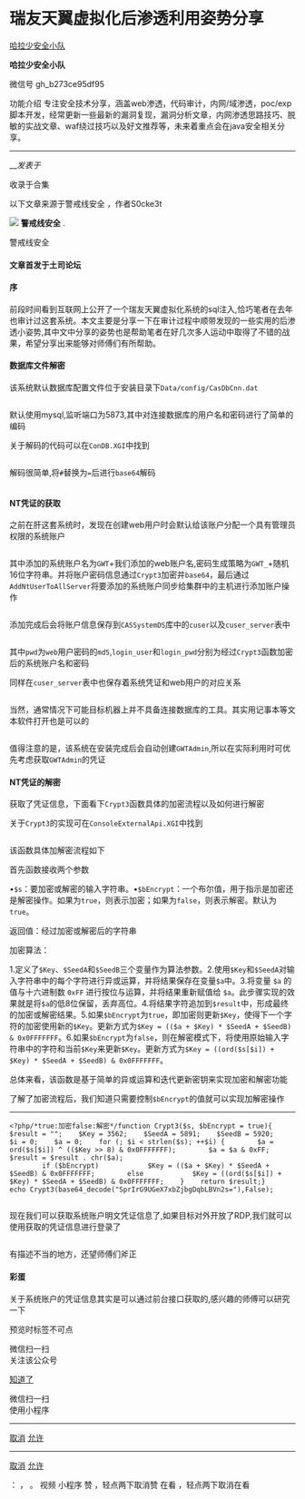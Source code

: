 #  瑞友天翼虚拟化后渗透利用姿势分享

[ 哈拉少安全小队 ](javascript:void\(0\);)

**哈拉少安全小队** ![]()

微信号 gh_b273ce95df95

功能介绍
专注安全技术分享，涵盖web渗透，代码审计，内网/域渗透，poc/exp脚本开发，经常更新一些最新的漏洞复现，漏洞分析文章，内网渗透思路技巧、脱敏的实战文章、waf绕过技巧以及好文推荐等，未来着重点会在java安全相关分享。

____

___发表于_

收录于合集

以下文章来源于警戒线安全 ，作者S0cke3t

![](http://wx.qlogo.cn/mmhead/Q3auHgzwzM7cfNAOu49ANW9eiby6sgz9nBJyrj4ezkNuSajkbAelnnw/0)
**警戒线安全** .

警戒线安全

#### 文章首发于土司论坛  

#### 序

前段时间看到互联网上公开了一个瑞友天翼虚拟化系统的sql注入,恰巧笔者在去年也审计过这套系统。本文主要是分享一下在审计过程中顺带发现的一些实用的后渗透小姿势,其中文中分享的姿势也是帮助笔者在好几次多人运动中取得了不错的战果，希望分享出来能够对师傅们有所帮助。

#### 数据库文件解密

该系统默认数据库配置文件位于安装目录下`Data/config/CasDbCnn.dat`

![]()

默认使用mysql,监听端口为5873,其中对连接数据库的用户名和密码进行了简单的编码

关于解码的代码可以在`ConDB.XGI`中找到

![]()

解码很简单,将`#`替换为`=`后进行`base64`解码  

![]()![]()

#### NT凭证的获取

之前在肝这套系统时，发现在创建web用户时会默认给该账户分配一个具有管理员权限的系统账户

![]()

其中添加的系统账户名为`GWT`+我们添加的web账户名,密码生成策略为`GWT_`+随机16位字符串。并将账户密码信息通过`Crypt3`加密并`base64`，最后通过`AddNtUserToAllServer`将要添加的系统账户同步给集群中的主机进行添加账户操作

![]()![]()

添加完成后会将账户信息保存到`CASSystemDS`库中的`cuser`以及`cuser_server`表中  

![]()

其中`pwd`为`web`用户密码的`md5`,`login_user`和`login_pwd`分别为经过`Crypt3`函数加密后的系统账户名和密码

同样在`cuser_server`表中也保存着系统凭证和web用户的对应关系

![]()

当然，通常情况下可能目标机器上并不具备连接数据库的工具。其实用记事本等文本软件打开也是可以的

![]()  

值得注意的是，该系统在安装完成后会自动创建`GWTAdmin`,所以在实际利用时可优先考虑获取`GWTAdmin`的凭证

#### NT凭证的解密

获取了凭证信息，下面看下`Crypt3`函数具体的加密流程以及如何进行解密

关于`Crypt3`的实现可在`ConsoleExternalApi.XGI`中找到  

![]()

该函数具体加解密流程如下

首先函数接收两个参数

•`$s`：要加密或解密的输入字符串。•`$bEncrypt`：一个布尔值，用于指示是加密还是解密操作。如果为`true`，则表示加密；如果为`false`，则表示解密。默认为`true`。

返回值：经过加密或解密后的字符串

加密算法：

1.定义了`$Key`、`$SeedA`和`$SeedB`三个变量作为算法参数。2.使用`$Key`和`$SeedA`对输入字符串中的每个字符进行异或运算，并将结果保存在变量`$a`中。3.将变量
`$a` 的值与十六进制数 `0xFF` 进行按位与运算，并将结果重新赋值给
`$a`。此步骤实现的效果就是将`$a`的低8位保留，丢弃高位。4.将结果字符追加到`$result`中，形成最终的加密或解密结果。5.如果`$bEncrypt`为`true`，即加密则更新`$Key`，使得下一个字符的加密使用新的`$Key`。更新方式为`$Key
= (($a + $Key) * $SeedA + $SeedB) &
0x0FFFFFFF`。6.如果`$bEncrypt`为`false`，则在解密模式下，将使用原始输入字符串中的字符和当前`$Key`来更新`$Key`。更新方式为`$Key
= ((ord($s[$i]) + $Key) * $SeedA + $SeedB) & 0x0FFFFFFF`。

总体来看，该函数是基于简单的异或运算和迭代更新密钥来实现加密和解密功能

了解了加密流程后，我们知道只需要控制`$bEncrypt`的值就可以实现加解密操作  

  *   *   *   *   *   *   *   *   *   *   *   *   *   *   *   *   *   *   *   *   *   *   *   *   *   *   * 

    
    
    <?php/*true:加密false:解密*/function Crypt3($s, $bEncrypt = true){    $result = "";    $Key = 3562;    $SeedA = 5891;    $SeedB = 5920;    $i = 0;    $a = 0;    for (; $i < strlen($s); ++$i) {        $a = ord($s[$i]) ^ (($Key >> 8) & 0x0FFFFFFF);        $a = $a & 0xFF;        $result = $result . chr($a);  
            if ($bEncrypt)            $Key = (($a + $Key) * $SeedA + $SeedB) & 0x0FFFFFFF;        else            $Key = ((ord($s[$i]) + $Key) * $SeedA + $SeedB) & 0x0FFFFFFF;    }    return $result;}  
    echo Crypt3(base64_decode("SprIrG9UGeX7xbZjbgDqbLBVn2s="),False);

  

![]()

现在我们可以获取系统账户明文凭证信息了,如果目标对外开放了RDP,我们就可以使用获取的凭证信息进行登录了  

![]()

有描述不当的地方，还望师傅们斧正

#### 彩蛋

关于系统账户的凭证信息其实是可以通过前台接口获取的,感兴趣的师傅可以研究一下  

预览时标签不可点

微信扫一扫  
关注该公众号

[知道了](javascript:;)

微信扫一扫  
使用小程序

****

[取消](javascript:void\(0\);) [允许](javascript:void\(0\);)

****

[取消](javascript:void\(0\);) [允许](javascript:void\(0\);)

： ， 。   视频 小程序 赞 ，轻点两下取消赞 在看 ，轻点两下取消在看

